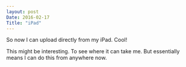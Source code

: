 ```yaml
---
layout: post
Date: 2016-02-17
Title: "iPad"
---
```

So now I can upload directly from my iPad. Cool! 

This might be interesting. To see where it can take me. But essentially means I can do this from anywhere now. 
